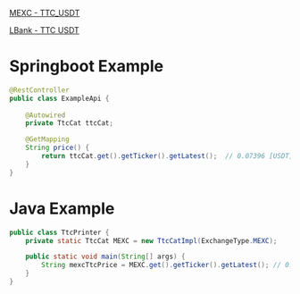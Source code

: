 [MEXC - TTC_USDT](https://www.mexc.com/ko-KR/exchange/TTC_USDT?_from=search) 

[LBank - TTC USDT](https://www.lbank.com/trade/ttc_usdt/)


# Springboot Example

```java
@RestController
public class ExampleApi {
    
    @Autowired
    private TtcCat ttcCat;

    @GetMapping
    String price() {
        return ttcCat.get().getTicker().getLatest();  // 0.07396 [USDT]
    }
}

```

# Java Example

```java
public class TtcPrinter {
    private static TtcCat MEXC = new TtcCatImpl(ExchangeType.MEXC);

    public static void main(String[] args) {
        String mexcTtcPrice = MEXC.get().getTicker().getLatest(); // 0.7955
    }
}

```

